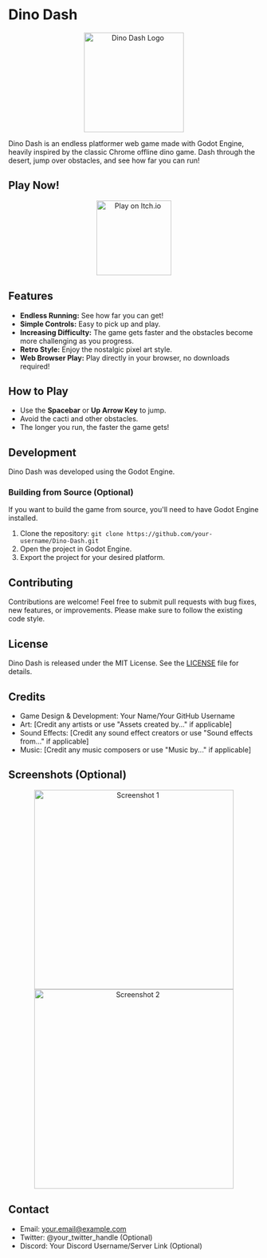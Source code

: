 # Dino Dash

<p align="center">
  <img src="path/to/your/logo.png" alt="Dino Dash Logo" width="200">
</p>

Dino Dash is an endless platformer web game made with Godot Engine, heavily inspired by the classic Chrome offline dino game.  Dash through the desert, jump over obstacles, and see how far you can run!

## Play Now!

<p align="center">
  <a href="your-itch-io-link">
    <img src="path/to/itchio-button.png" alt="Play on Itch.io" width="150"> 
  </a>
</p>

## Features

* **Endless Running:**  See how far you can get!
* **Simple Controls:** Easy to pick up and play.
* **Increasing Difficulty:**  The game gets faster and the obstacles become more challenging as you progress.
* **Retro Style:**  Enjoy the nostalgic pixel art style.
* **Web Browser Play:**  Play directly in your browser, no downloads required!

## How to Play

* Use the **Spacebar** or **Up Arrow Key** to jump.
* Avoid the cacti and other obstacles.
* The longer you run, the faster the game gets!

## Development

Dino Dash was developed using the Godot Engine.

### Building from Source (Optional)

If you want to build the game from source, you'll need to have Godot Engine installed.

1. Clone the repository: `git clone https://github.com/your-username/Dino-Dash.git`
2. Open the project in Godot Engine.
3. Export the project for your desired platform.

## Contributing

Contributions are welcome! Feel free to submit pull requests with bug fixes, new features, or improvements.  Please make sure to follow the existing code style.

## License

Dino Dash is released under the MIT License.  See the [LICENSE](LICENSE) file for details.

## Credits

* Game Design & Development: Your Name/Your GitHub Username
* Art: [Credit any artists or use "Assets created by..." if applicable]
* Sound Effects: [Credit any sound effect creators or use "Sound effects from..." if applicable]
* Music: [Credit any music composers or use "Music by..." if applicable]

## Screenshots (Optional)

<p align="center">
  <img src="path/to/screenshot1.png" alt="Screenshot 1" width="400">
  <img src="path/to/screenshot2.png" alt="Screenshot 2" width="400">
</p>

## Contact

* Email: your.email@example.com
* Twitter: @your_twitter_handle (Optional)
* Discord: Your Discord Username/Server Link (Optional)
